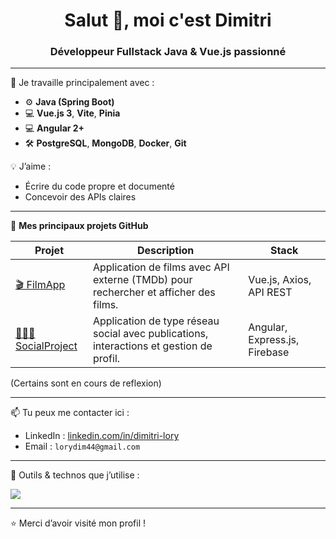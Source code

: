 <h1 align="center">Salut 👋, moi c'est Dimitri</h1>
<h3 align="center">Développeur Fullstack Java & Vue.js passionné</h3>

---

🌱 Je travaille principalement avec :
- ⚙️ **Java (Spring Boot)**
- 💻 **Vue.js 3**, **Vite**, **Pinia**
- 💻 **Angular 2+**
- 🛠️ **PostgreSQL**, **MongoDB**, **Docker**, **Git**

💡 J’aime :
- Écrire du code propre et documenté
- Concevoir des APIs claires

---

📁 **Mes principaux projets GitHub**

| Projet | Description | Stack |
|--------|-------------|-------|
| [🎬 FilmApp](https://github.com/dimitrilory44/FilmApp) | Application de films avec API externe (TMDb) pour rechercher et afficher des films. | Vue.js, Axios, API REST |
| [🧑‍🤝‍🧑 SocialProject](https://github.com/dimitrilory44/SocialProject) | Application de type réseau social avec publications, interactions et gestion de profil. | Angular, Express.js, Firebase |

(Certains sont en cours de reflexion)

---

📫 Tu peux me contacter ici :
- LinkedIn : [linkedin.com/in/dimitri-lory](https://www.linkedin.com/in/dimitri-lory/)
- Email : `lorydim44@gmail.com`

---

🧰 Outils & technos que j’utilise :

<p align="left">
  <img src="https://skillicons.dev/icons?i=java,spring,vue,angular,js,ts,postgres,docker,git,github,vscode" />
</p>

---

⭐️ Merci d’avoir visité mon profil !
